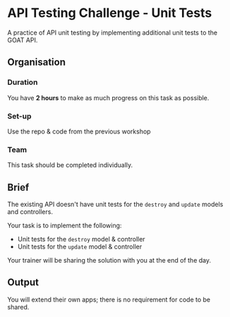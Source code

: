 # API Testing Challenge - Unit Tests

A practice of API unit testing by implementing additional unit tests to the GOAT API. 

## Organisation

### Duration

You have **2 hours** to make as much progress on this task as possible.

### Set-up

Use the repo & code from the previous workshop

### Team

This task should be completed individually.

## Brief

The existing API doesn't have unit tests for the `destroy` and `update` models and controllers. 

Your task is to implement the following:
- Unit tests for the `destroy` model & controller
- Unit tests for the `update` model & controller

Your trainer will be sharing the solution with you at the end of the day. 

## Output

You will extend their own apps; there is no requirement for code to be shared.